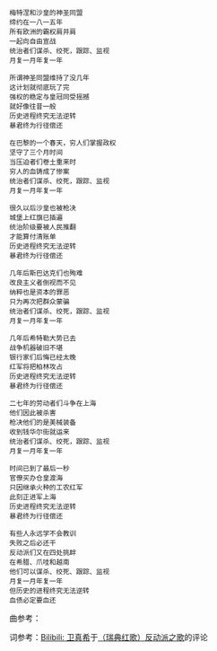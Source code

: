 ```text
梅特涅和沙皇的神圣同盟
缔约在一八一五年
所有欧洲的霸权肩并肩
一起向自由宣战
统治者们谋杀、绞死，跟踪、监视
月复一月年复一年

所谓神圣同盟维持了没几年
这计划就彻底玩了完
强权的稳定与皇冠同受摇撼
就好像往昔一般
历史进程终究无法逆转
暴君终为行径偿还

在巴黎的一个春天，穷人们掌握政权
坚守了三个月时间
当压迫者们卷土重来时
穷人的血铸成了惨案
统治者们谋杀、绞死，跟踪、监视
月复一月年复一年

很久以后沙皇也被枪决
城堡上红旗已插遍
统治阶级要被人民推翻
才能算付清账单
历史进程终究无法逆转
暴君终为行径偿还

几年后斯巴达克们也殉难
改良主义者倒视而不见
纳粹也是资本的罪恶
只为再次把群众蒙骗
统治者们谋杀、绞死，跟踪、监视
月复一月年复一年

几年后希特勒大势已去
战争机器破旧不堪
银行家们后悔已经太晚
红军将把柏林攻占
历史进程终究无法逆转
暴君终为行径偿还

二七年的劳动者们斗争在上海
他们因此被杀害
枪决他们的是美械装备
收到钱华尔街就运来
统治者们谋杀、绞死，跟踪、监视
月复一月年复一年

时间已到了最后一秒
官僚买办仓皇渡海
只因继承火种的工农红军
此刻正进军上海
历史进程终究无法逆转
暴君终为行径偿还

有些人永远学不会教训
失败之后必还干
反动派们又在四处挑衅
在希腊、爪哇和越南
他们可以谋杀、绞死、跟踪、监视
月复一月年复一年
但历史的进程终究无法逆转
血债必定要血还
```

曲参考：

词参考：[Bilibili: 卫真希](https://space.bilibili.com/136522/)于[（瑞典红歌）反动派之歌](https://www.bilibili.com/video/BV1WM4y1u7g7/)的评论
<!--stackedit_data:
eyJoaXN0b3J5IjpbLTMzMDMyMDU1MywyOTkyNTc4MzYsMTU2Mj
c3ODgzMiw3ODQ2MzcxOTIsMTMzOTQ3OTA3M119
-->